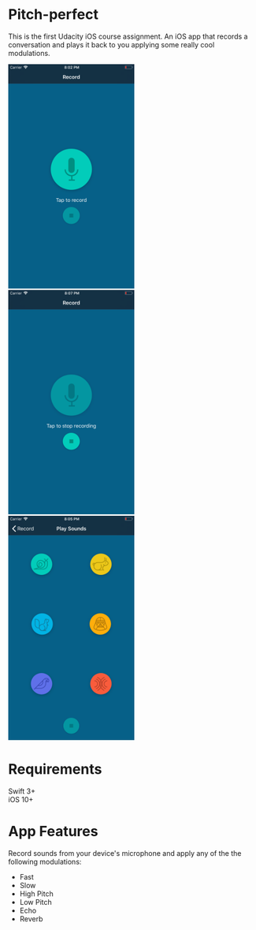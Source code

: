 # Pitch-perfect
This is the first Udacity iOS course assignment. An iOS app that records a conversation and plays it back to you applying some really cool modulations.

<p>
<img src='Screenshots/PitchPerfectRecordScreen.png' width='256' height='455' />
<img src='Screenshots/PitchPerfectRecordingScreen.png' width='256' height='455' />
<img src='Screenshots/PitchPerfectPlaySoundsScreen.png' width='256' height='455' />
</p>

# Requirements
Swift 3+ <br/>
iOS 10+

# App Features
Record sounds from your device's microphone and apply any of the the following modulations:

<ul>
  <li>Fast</li>
  <li>Slow</li>
  <li>High Pitch</li>
  <li>Low Pitch</li>
  <li>Echo</li>
  <li>Reverb</li>
</ul>
